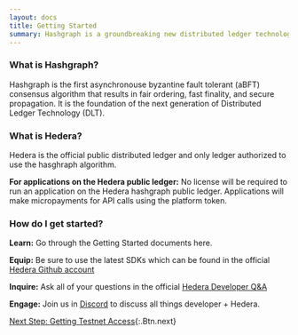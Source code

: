 ```yaml
---
layout: docs
title: Getting Started
summary: Hashgraph is a groundbreaking new distributed ledger technology.
---
```


### What is Hashgraph?

Hashgraph is the first asynchronouse byzantine fault tolerant (aBFT) consensus algorithm that results in fair ordering, fast finality, and secure propagation. It is the foundation of the next generation of Distributed Ledger Technology (DLT).

### What is Hedera?

Hedera is the official public distributed ledger and only ledger authorized to use the hasghraph algorithm.

**For applications on the Hedera public ledger:** No license will be required to run an application on the Hedera hashgraph public ledger. Applications will make micropayments for API calls using the platform token.

### How do I get started?

**Learn:** Go through the Getting Started documents here.

**Equip:** Be sure to use the latest SDKs which can be found in the official [Hedera Github account](https://github.com/hashgraph)

**Inquire:** Ask all of your questions in the official [Hedera Developer Q&A](https://hashgraph.org/categories/hedera-q-a)

**Engage:** Join us in [Discord](https://hashgraph.com/discord) to discuss all things developer + Hedera.

[Next Step: Getting Testnet Access](/docs/start/getting-testnet-access){:.Btn.next}